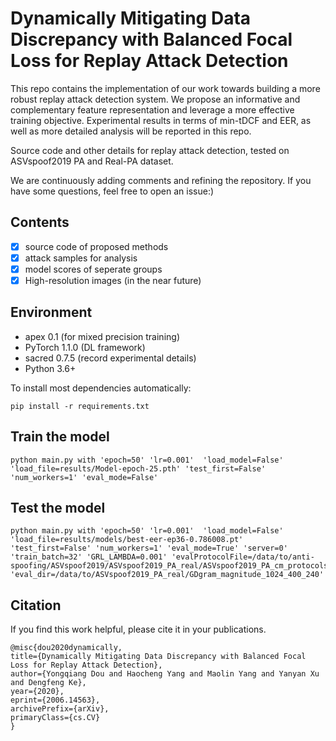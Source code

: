 # Dynamically Mitigating Data Discrepancy with Balanced Focal Loss for Replay Attack Detection

This repo contains the implementation of our work towards building a more robust replay attack detection system. We propose an informative and complementary feature representation and leverage a more effective training objective. Experimental results in terms of min-tDCF and EER, as well as more detailed analysis will be reported in this repo. 

Source code and other details for replay attack detection, tested on ASVspoof2019 PA and Real-PA dataset.

We are continuously adding comments and refining the repository. If you have some questions, feel free to open an issue:)

## Contents
- [x] source code of proposed methods 
- [x] attack samples for analysis
- [x] model scores of seperate groups
- [x] High-resolution images (in the near future)

## Environment
+ apex   0.1 (for mixed precision training)
+ PyTorch  1.1.0 (DL framework)
+ sacred 0.7.5 (record experimental details)
+ Python 3.6+ 

To install most dependencies automatically:

    pip install -r requirements.txt

## Train the model
    python main.py with 'epoch=50' 'lr=0.001'  'load_model=False' 'load_file=results/Model-epoch-25.pth' 'test_first=False' 'num_workers=1' 'eval_mode=False'

## Test the model
    python main.py with 'epoch=50' 'lr=0.001'  'load_model=False' 'load_file=results/models/best-eer-ep36-0.786008.pt' 'test_first=False' 'num_workers=1' 'eval_mode=True' 'server=0' 'train_batch=32' 'GRL_LAMBDA=0.001' 'evalProtocolFile=/data/to/anti-spoofing/ASVspoof2019/ASVspoof2019_PA_real/ASVspoof2019_PA_cm_protocols/ASVspoof2019.PA.real.cm.eval.trl.txt' 'eval_dir=/data/to/ASVspoof2019_PA_real/GDgram_magnitude_1024_400_240'

## Citation
If you find this work helpful, please cite it in your publications.

    @misc{dou2020dynamically,
    title={Dynamically Mitigating Data Discrepancy with Balanced Focal Loss for Replay Attack Detection},
    author={Yongqiang Dou and Haocheng Yang and Maolin Yang and Yanyan Xu and Dengfeng Ke},
    year={2020},
    eprint={2006.14563},
    archivePrefix={arXiv},
    primaryClass={cs.CV}
    }
